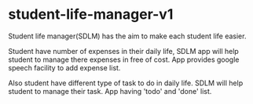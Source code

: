 # student-life-manager-v1

Student life manager(SDLM) has the aim to make each student life easier.

Student have number of expenses in their daily life, SDLM app will help student to manage there expenses in free of cost. App provides google speech facility to add expense list.

Also student have different type of task to do in daily life. SDLM will help student to manage their task. App having 'todo' and 'done' list.

